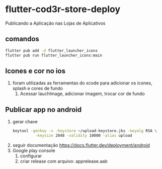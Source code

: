 # flutter-cod3r-store-deploy
Publicando a Aplicação nas Lojas de Aplicativos

## comandos
```bash
flutter pub add -d flutter_launcher_icons
flutter pub run flutter_launcher_icons:main
```

## Icones e cor no ios
1. foram utilizadas as ferramentas do xcode para adicionar os icones, splash e cores de fundo
    1. Acessar lauchImage, adicionar imagem, trocar cor de fundo

## Publicar app no android
1. gerar chave
    ```bash
    keytool -genkey -v -keystore ~/upload-keystore.jks -keyalg RSA \
              -keysize 2048 -validity 10000 -alias upload
    ```
2. seguir documentação https://docs.flutter.dev/deployment/android
3. Google play console
    1. configurar
    2. criar release com arquivo: apprelease.aab

